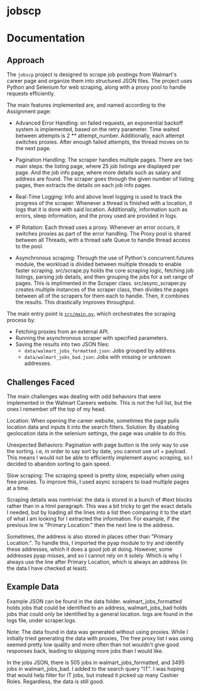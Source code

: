 # jobscp

# Documentation

## Approach
The `jobscp` project is designed to scrape job postings from Walmart's career page and organize them into structured JSON files. 
The project uses Python and Selenium for web scraping, along with a proxy pool to handle requests efficiently.

The main features implemented are, and named according to the Assignment page:
- Advanced Error Handling: on failed requests, an exponential backoff system is implemented, based on the retry parameter.
Time waited between attempts is 2 ** attempt_number.
Additionally, each attempt switches proxies.
After enough failed attempts, the thread moves on to the next page.

- Pagination Handling: The scraper handles multiple pages. There are two main steps:
the listing page, where 25 job listings are displayed per page. And the job info page, 
where more details such as salary and address are found. The scraper goes through the 
given number of listing pages, then extracts the details on each job info pages.

- Real-Time Logging: Info and above level logging is used to track the progress of 
the scraper. Whenever a thread is finished with a location, it logs that it is done with 
said location. Additionally, information such as errors, sleep information, and
the proxy used are provided in logs. 

- IP Rotation: Each thread uses a proxy. Whenever an error occurs, it switches proxies
as part of the error handling. The Proxy pool is shared between all Threads, with
a thread safe Queue to handle thread access to the pool. 

- Asynchronous scraping: Through the use of Python's concurrent.futures module, the workload is divided between multiple threads to enable faster scraping.
src/scrape.py holds the core scraping logic, fetching job listings, parsing job details, and then grouping the jobs for a set range of pages.
This is implimented in the Scraper class. 
src/async_scraper.py creates multiple instances of the scraper class, then divides the pages between all of the scrapers for them each to handle.
Then, it combines the results. This drastically improves throughput. 

The main entry point is [`src/main.py`](src/main.py), which orchestrates the scraping process by:
- Fetching proxies from an external API.
- Running the asynchronous scraper with specified parameters.
- Saving the results into two JSON files:
  - `data/walmart_jobs_formatted.json`: Jobs grouped by address.
  - `data/walmart_jobs_bad.json`: Jobs with missing or unknown addresses.


## Challenges Faced
The main challenges was dealing with odd behaviors that were implemented in the
Walmart Careers website. This is not the full list, but the ones I remember off the top of my head.

Location: When opening the career website, sometimes the page pulls location data and inputs it into the search filters. 
Solution: By disabling geolocation data in the selenium settings, the page was unable to do this.

Unexpected Behaviors: Pagination with page button is the only way to use the sorting.
i.e, in order to say sort by date, you cannot use url + payload. This means I would not be 
able to efficiently implement async scraping, so I decided to abandon sorting to gain speed.

Slow scraping: The scraping speed is pretty slow, especially when using free proxies.
To improve this, I used async scrapers to load multiple pages at a time. 

Scraping details was nontrivial: the data is stored in a bunch of #text blocks rather than in a html paragraph.
This was a bit tricky to get the exact details I needed, but by loading all the lines into a list
then comparing it to the start of what I am looking for I extracted the information. For example, 
if the previous line is "Primary Location:" then the next line is the address.

Sometimes, the address is also stored in places other than "Primary Location:". To handle this,
I imported the pyap module to try and identify these addresses, which it does a good job at doing. 
However, some addresses pyap misses, and so I cannot rely on it solely. Which is why 
I always use the line after Primary Location, which is always an address (in the data I have checked at least). 

## Example Data
Example JSON can be found in the data folder. walmart_jobs_formatted holds jobs that could be identified to an address,
walmart_jobs_bad holds jobs that could only be identified by a general location. 
logs are found in the logs file, under scraper.logs.

Note: The data found in data was generated without using proxies. While I initially tried generating the data with proxies, 
The free proxy list I was using seemed pretty low quality and more often than not wouldn't give good responses back, leading to skipping 
more jobs than I would like. 

In the jobs JSON, there is 505 jobs in walmart_jobs_formatted, and 3495 jobs in walmart_jobs_bad. 
I added to the search query "IT". I was hoping that would help filter for IT jobs, but instead it picked up
many Cashier Roles. Regardless, the data is still good. 